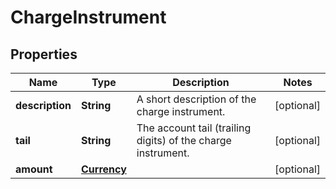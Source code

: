 # ChargeInstrument

## Properties
Name | Type | Description | Notes
------------ | ------------- | ------------- | -------------
**description** | **String** | A short description of the charge instrument. |  [optional]
**tail** | **String** | The account tail (trailing digits) of the charge instrument. |  [optional]
**amount** | [**Currency**](Currency.md) |  |  [optional]
